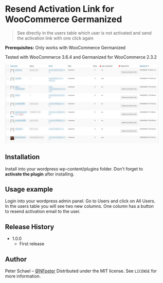# Resend Activation Link for WooCommerce Germanized
> See directly in the users table which user is not activated and send the activation link with one click again

**Prerequisites:** Only works with WooCommerce Germanized

Tested with WooCommerce 3.6.4 and Germanized for WooCommerce 2.3.2

![](example.png)

## Installation

Install into your wordpress wp-content/plugins folder. Don't forget to **activate the plugin** after installing.

## Usage example

Login into your wordpress admin panel. Go to Users and click on All Users. In the users table you will see two new columns. One
column has a button to resend activation email to the user.

## Release History

* 1.0.0
    * First release


## Author
Peter Schael – [@NFpeter](https://twitter.com/NFpeter) 
Distributed under the MIT license. See ``LICENSE`` for more information.

